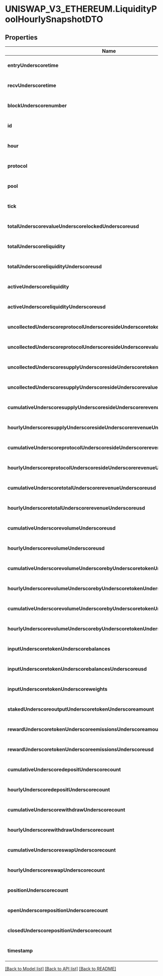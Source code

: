 # UNISWAP_V3_ETHEREUM.LiquidityPoolHourlySnapshotDTO

## Properties
Name | Type | Description | Notes
------------ | ------------- | ------------- | -------------
**entryUnderscoretime** | **string** |  | [optional] [default to null]
**recvUnderscoretime** | **string** |  | [optional] [default to null]
**blockUnderscorenumber** | **integer** |  | [optional] [default to null]
**id** | **string** |  | [optional] [default to null]
**hour** | **integer** |  | [optional] [default to null]
**protocol** | **string** |  | [optional] [default to null]
**pool** | **string** |  | [optional] [default to null]
**tick** | **string** |  | [optional] [default to null]
**totalUnderscorevalueUnderscorelockedUnderscoreusd** | **string** |  | [optional] [default to null]
**totalUnderscoreliquidity** | **string** |  | [optional] [default to null]
**totalUnderscoreliquidityUnderscoreusd** | **string** |  | [optional] [default to null]
**activeUnderscoreliquidity** | **string** |  | [optional] [default to null]
**activeUnderscoreliquidityUnderscoreusd** | **string** |  | [optional] [default to null]
**uncollectedUnderscoreprotocolUnderscoresideUnderscoretokenUnderscoreamounts** | **array[string]** |  | [optional] [default to null]
**uncollectedUnderscoreprotocolUnderscoresideUnderscorevaluesUnderscoreusd** | **array[string]** |  | [optional] [default to null]
**uncollectedUnderscoresupplyUnderscoresideUnderscoretokenUnderscoreamounts** | **array[string]** |  | [optional] [default to null]
**uncollectedUnderscoresupplyUnderscoresideUnderscorevaluesUnderscoreusd** | **array[string]** |  | [optional] [default to null]
**cumulativeUnderscoresupplyUnderscoresideUnderscorerevenueUnderscoreusd** | **string** |  | [optional] [default to null]
**hourlyUnderscoresupplyUnderscoresideUnderscorerevenueUnderscoreusd** | **string** |  | [optional] [default to null]
**cumulativeUnderscoreprotocolUnderscoresideUnderscorerevenueUnderscoreusd** | **string** |  | [optional] [default to null]
**hourlyUnderscoreprotocolUnderscoresideUnderscorerevenueUnderscoreusd** | **string** |  | [optional] [default to null]
**cumulativeUnderscoretotalUnderscorerevenueUnderscoreusd** | **string** |  | [optional] [default to null]
**hourlyUnderscoretotalUnderscorerevenueUnderscoreusd** | **string** |  | [optional] [default to null]
**cumulativeUnderscorevolumeUnderscoreusd** | **string** |  | [optional] [default to null]
**hourlyUnderscorevolumeUnderscoreusd** | **string** |  | [optional] [default to null]
**cumulativeUnderscorevolumeUnderscorebyUnderscoretokenUnderscoreamount** | **array[string]** |  | [optional] [default to null]
**hourlyUnderscorevolumeUnderscorebyUnderscoretokenUnderscoreamount** | **array[string]** |  | [optional] [default to null]
**cumulativeUnderscorevolumeUnderscorebyUnderscoretokenUnderscoreusd** | **array[string]** |  | [optional] [default to null]
**hourlyUnderscorevolumeUnderscorebyUnderscoretokenUnderscoreusd** | **array[string]** |  | [optional] [default to null]
**inputUnderscoretokenUnderscorebalances** | **array[string]** |  | [optional] [default to null]
**inputUnderscoretokenUnderscorebalancesUnderscoreusd** | **array[string]** |  | [optional] [default to null]
**inputUnderscoretokenUnderscoreweights** | **array[string]** |  | [optional] [default to null]
**stakedUnderscoreoutputUnderscoretokenUnderscoreamount** | **string** |  | [optional] [default to null]
**rewardUnderscoretokenUnderscoreemissionsUnderscoreamount** | **array[string]** |  | [optional] [default to null]
**rewardUnderscoretokenUnderscoreemissionsUnderscoreusd** | **array[string]** |  | [optional] [default to null]
**cumulativeUnderscoredepositUnderscorecount** | **integer** |  | [optional] [default to null]
**hourlyUnderscoredepositUnderscorecount** | **integer** |  | [optional] [default to null]
**cumulativeUnderscorewithdrawUnderscorecount** | **integer** |  | [optional] [default to null]
**hourlyUnderscorewithdrawUnderscorecount** | **integer** |  | [optional] [default to null]
**cumulativeUnderscoreswapUnderscorecount** | **integer** |  | [optional] [default to null]
**hourlyUnderscoreswapUnderscorecount** | **integer** |  | [optional] [default to null]
**positionUnderscorecount** | **integer** |  | [optional] [default to null]
**openUnderscorepositionUnderscorecount** | **integer** |  | [optional] [default to null]
**closedUnderscorepositionUnderscorecount** | **integer** |  | [optional] [default to null]
**timestamp** | **string** |  | [optional] [default to null]

[[Back to Model list]](../README.md#documentation-for-models) [[Back to API list]](../README.md#documentation-for-api-endpoints) [[Back to README]](../README.md)


